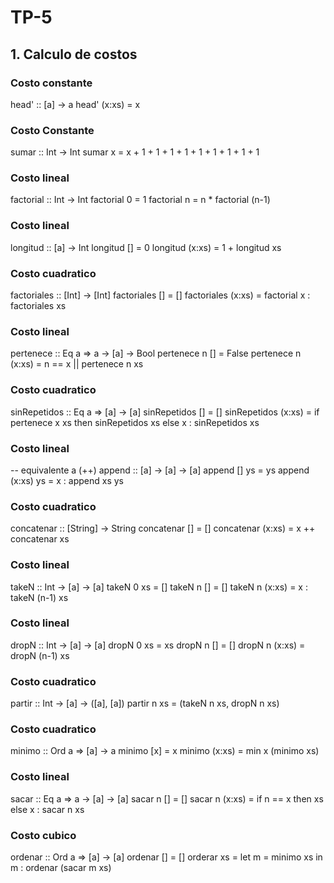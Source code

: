 # TP-5
## 1. Calculo de costos 

### Costo constante
head' :: [a] -> a
head' (x:xs) = x 
### Costo Constante
sumar :: Int -> Int
sumar x = x + 1 + 1 + 1 + 1 + 1 + 1 + 1 + 1 + 1
### Costo lineal
factorial :: Int -> Int
factorial 0 = 1
factorial n = n * factorial (n-1)
### Costo lineal
longitud :: [a] -> Int
longitud [] = 0
longitud (x:xs) = 1 + longitud xs
### Costo cuadratico
factoriales :: [Int] -> [Int]
factoriales [] = []
factoriales (x:xs) = factorial x : factoriales xs
### Costo lineal
pertenece :: Eq a => a -> [a] -> Bool
pertenece n [] = False
pertenece n (x:xs) = n == x || pertenece n xs
### Costo cuadratico
sinRepetidos :: Eq a => [a] -> [a]
sinRepetidos [] = []
sinRepetidos (x:xs) = if pertenece x xs
                        then sinRepetidos xs
                        else x : sinRepetidos xs
### Costo lineal                        
-- equivalente a (++)
append :: [a] -> [a] -> [a]
append [] ys = ys
append (x:xs) ys = x : append xs ys
### Costo cuadratico
concatenar :: [String] -> String
concatenar [] = []
concatenar (x:xs) = x ++ concatenar xs
### Costo lineal
takeN :: Int -> [a] -> [a]
takeN 0 xs = []
takeN n [] = []
takeN n (x:xs) = x : takeN (n-1) xs
### Costo lineal
dropN :: Int -> [a] -> [a]
dropN 0 xs = xs
dropN n [] = []
dropN n (x:xs) = dropN (n-1) xs
### Costo cuadratico
partir :: Int -> [a] -> ([a], [a])
partir n xs = (takeN n xs, dropN n xs)
### Costo cuadratico
minimo :: Ord a => [a] -> a
minimo [x] = x
minimo (x:xs) = min x (minimo xs)
### Costo lineal
sacar :: Eq a => a -> [a] -> [a]
sacar n [] = []
sacar n (x:xs) = if n == x
                    then xs
                    else x : sacar n xs
### Costo cubico
ordenar :: Ord a => [a] -> [a]
ordenar [] = []
orderar xs =
        let m = minimo xs
        in m : ordenar (sacar m xs)